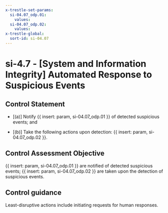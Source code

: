 ```yaml
---
x-trestle-set-params:
  si-04.07_odp.01:
    values:
  si-04.07_odp.02:
    values:
x-trestle-global:
  sort-id: si-04.07
---
```


# si-4.7 - \[System and Information Integrity\] Automated Response to Suspicious Events

## Control Statement

- \[(a)\] Notify {{ insert: param, si-04.07_odp.01 }} of detected suspicious events; and

- \[(b)\] Take the following actions upon detection: {{ insert: param, si-04.07_odp.02 }}.

## Control Assessment Objective

{{ insert: param, si-04.07_odp.01 }} are notified of detected suspicious events;
{{ insert: param, si-04.07_odp.02 }} are taken upon the detection of suspicious events.

## Control guidance

Least-disruptive actions include initiating requests for human responses.
